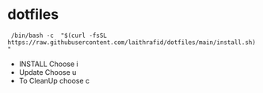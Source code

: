 # dotfiles 
` /bin/bash -c  "$(curl -fsSL https://raw.githubusercontent.com/laithrafid/dotfiles/main/install.sh)"`
* INSTALL Choose  i
* Update Choose u
* To CleanUp choose c
